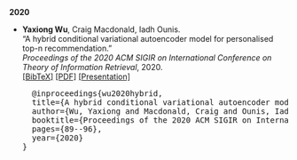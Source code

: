 <h4 style="margin-bottom:0px;padding-top:20px;">2020</h4>
  <ul class="biblist">

  <!-- Item: wu2020hybrid -->
  <li ><p>
  <b>Yaxiong Wu</b>, Craig Macdonald, Iadh Ounis. <br>
  &ldquo;A hybrid conditional variational autoencoder model for personalised top-n recommendation.&rdquo;<br>
  <i>Proceedings of the 2020 ACM SIGIR on International Conference on Theory of Information Retrieval</i>, 2020.  

  <br />
  <a href="javascript:toggleBibtex('wu2020hybrid')">[BibTeX]</a>
  <a href="https://eprints.gla.ac.uk/219367/1/219367.pdf">[PDF]</a>
  <a href="https://eprints.gla.ac.uk/219367/1/219367.pdf">[Presentation]</a>

  </p>
  <div id="wu2020hybrid" class="bibtex noshow">
  <pre>
  @inproceedings{wu2020hybrid,
  title={A hybrid conditional variational autoencoder model for personalised top-n recommendation},
  author={Wu, Yaxiong and Macdonald, Craig and Ounis, Iadh},
  booktitle={Proceedings of the 2020 ACM SIGIR on International Conference on Theory of Information Retrieval},
  pages={89--96},
  year={2020}
}
  </pre>
  </div>
  </li>
